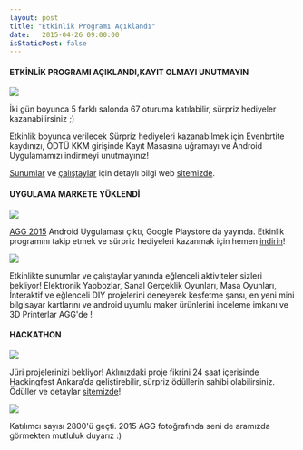 ```yaml
---
layout: post
title: "Etkinlik Programı Açıklandı"
date:   2015-04-26 09:00:00
isStaticPost: false
---
```


#### ETKİNLİK PROGRAMI AÇIKLANDI,KAYIT OLMAYI UNUTMAYIN

<img class="img-responsive" src="{{ site.baseurl_root }}/img/posts/reminder.jpg" style="max-width: 300px"/>

İki gün boyunca 5 farklı salonda 67 oturuma katılabilir, sürpriz hediyeler kazanabilirsiniz ;) 

Etkinlik boyunca verilecek Sürpriz hediyeleri kazanabilmek için Evenbrtite kaydınızı, ODTÜ KKM girişinde Kayıt Masasına uğramayı ve Android Uygulamamızı indirmeyi unutmayınız!

[Sunumlar](http://www.androiddeveloperdays.com/2015/tr/schedule/) ve [çalıştaylar](http://www.androiddeveloperdays.com/2015/tr/workshop-schedule/) için detaylı bilgi web [sitemizde](http://www.androiddeveloperdays.com/2015/tr/schedule/).

#### UYGULAMA MARKETE YÜKLENDİ

<img class="img-responsive" src="{{ site.baseurl_root }}/img/posts/app1.png" style="max-width: 300px"/>

[AGG 2015](https://play.google.com/store/apps/details?id=co.fourapps.add) Android Uygulaması çıktı, Google Playstore da yayında. Etkinlik programını takip etmek ve sürpriz hediyeleri kazanmak için hemen [indirin](https://play.google.com/store/apps/details?id=co.fourapps.add)!

<img class="img-responsive" src="{{ site.baseurl_root }}/img/posts/activities.png" style="max-width: 300px"/>

Etkinlikte sunumlar ve çalıştaylar yanında eğlenceli aktiviteler sizleri bekliyor! Elektronik Yapbozlar, Sanal Gerçeklik Oyunları, Masa Oyunları, İnteraktif ve eğlenceli DIY projelerini deneyerek keşfetme şansı, en yeni mini bilgisayar kartlarını ve android uyumlu maker ürünlerini inceleme imkanı ve 3D Printerlar AGG'de !

#### HACKATHON 

<img class="img-responsive" src="{{ site.baseurl_root }}/img/posts/hackingfest.png" style="max-width: 300px"/>

Jüri projelerinizi bekliyor! Aklınızdaki proje fikrini 24 saat içerisinde Hackingfest Ankara’da geliştirebilir, sürpriz ödüllerin sahibi olabilirsiniz.
Ödüller ve detaylar [sitemizde](http://www.androiddeveloperdays.com/2015/tr/add-hackathon/)!

<img class="img-responsive" src="{{ site.baseurl_root }}/img/posts/add_family.jpg" style="max-width: 300px"/>

Katılımcı sayısı 2800'ü geçti.  2015 AGG fotoğrafında seni de aramızda görmekten mutluluk duyarız :)
